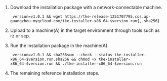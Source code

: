1. Download the installation package with a network-connectable machine.

        version=v1.0.1 && wget https://tke-release-1251707795.cos.ap-guangzhou.myqcloud.com/tke-installer-x86_64-$version.run{,.sha256}

2. Upload to a machine(A) in the target environment through tools such as rz or scp.
3. Run the installation package in the machine(A).

        version=v1.0.1 && sha256sum --check --status tke-installer-x86_64-$version.run.sha256 && chmod +x tke-installer-x86_64-$version.run && ./tke-installer-x86_64-$version.run

4. The remaining reference installation steps.